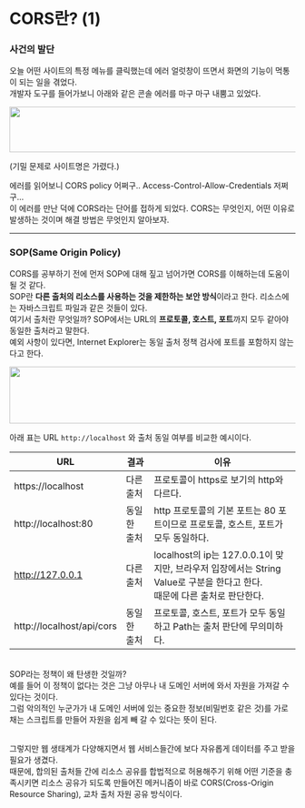# CORS란? (1)

### 사건의 발단
오늘 어떤 사이트의 특정 메뉴를 클릭했는데 에러 얼럿창이 뜨면서 화면의 기능이 먹통이 되는 일을 겪었다.<br/>
개발자 도구를 들어가보니 아래와 같은 콘솔 에러를 마구 마구 내뿜고 있었다. 

<img src="https://user-images.githubusercontent.com/52793122/144474331-ba07aaf0-0a7e-4d4e-b869-5892c8ff2d8b.png"  width="1200" height="80"/>

(기밀 문제로 사이트명은 가렸다.)

에러를 읽어보니 CORS policy 어쩌구.. Access-Control-Allow-Credentials 저쩌구...<br/>
이 에러를 만난 덕에 CORS라는 단어를 접하게 되었다. CORS는 무엇인지, 어떤 이유로 발생하는 것이며 해결 방법은 무엇인지 알아보자.

---

### SOP(Same Origin Policy)

CORS를 공부하기 전에 먼저 SOP에 대해 짚고 넘어가면 CORS를 이해하는데 도움이 될 것 같다. <br/>
SOP란 **다른 출처의 리소스를 사용하는 것을 제한하는 보안 방식**이라고 한다. 리소스에는 자바스크립트 파일과 같은 것들이 있다. <br/>
여기서 출처란 무엇일까? SOP에서는 URL의 **프로토콜, 호스트, 포트**까지 모두 같아야 동일한 출처라고 말한다. <br/>
예외 사항이 있다면, Internet Explorer는 동일 출처 정책 검사에 포트를 포함하지 않는다고 한다. <br/>

<img src="https://user-images.githubusercontent.com/52793122/144474350-d037b851-ec5f-4ad3-8d6a-7d35dccbe3fd.png"  width="700" height="100"/>

아래 표는 URL `http://localhost` 와 출처 동일 여부를 비교한 예시이다.

| URL | 결과 | 이유 |
| --- | --- | --- |
| https://localhost | 다른 출처 | 프로토콜이 https로 보기의 http와 다르다. |
| http://localhost:80 | 동일한 출처 | http 프로토콜의 기본 포트는 80 포트이므로 프로토콜, 호스트, 포트가 모두 동일하다.  |
| http://127.0.0.1 | 다른 출처 | localhost의 ip는 127.0.0.1이 맞지만, 브라우저 입장에서는 String Value로 구분을 한다고 한다.<br/> 때문에 다른 출처로 판단한다.  |
| http://localhost/api/cors | 동일한 출처 | 프로토콜, 호스트, 포트가 모두 동일하고 Path는 출처 판단에 무의미하다.  |

<br/>
SOP라는 정책이 왜 탄생한 것일까? <br/>
예를 들어 이 정책이 없다는 것은 그냥 아무나 내 도메인 서버에 와서 자원을 가져갈 수 있다는 것이다. <br/>
그럼 악의적인 누군가가 내 도메인 서버에 있는 중요한 정보(비밀번호 같은 것)를 가로채는 스크립트를 만들어 자원을 쉽게 빼 갈 수 있다는 뜻이 된다. <br/>

<br/>

그렇지만 웹 생태계가 다양해지면서 웹 서비스들간에 보다 자유롭게 데이터를 주고 받을 필요가 생겼다. <br/>
때문에, 합의된 출처들 간에 리소스 공유를 합법적으로 허용해주기 위해 어떤 기준을 충족시키면 리소스 공유가 되도록 만들어진 메커니즘이 바로 CORS(Cross-Origin Resource Sharing), 교차 출처 자원 공유 방식이다.